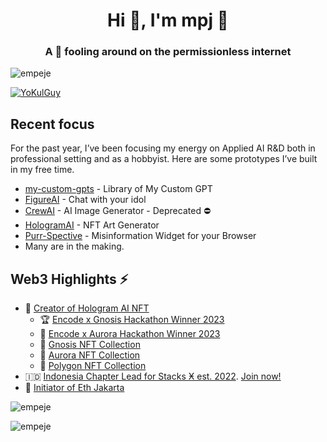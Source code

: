 <h1 align="center">Hi 👋, I'm mpj 🦝</h1>
<h3 align="center">A 🦝 fooling around on the permissionless internet</h3>

<p align="left"> <img src="https://komarev.com/ghpvc/?username=empeje&label=Profile%20views&color=0e75b6&style=flat" alt="empeje" /> </p>
<p align="left"> <a href="https://twitter.com/YoKulGuy" target="blank"><img src="https://img.shields.io/twitter/follow/YoKulGuy?logo=twitter&style=for-the-badge" alt="YoKulGuy" /></a> </p>

## Recent focus

For the past year, I’ve been focusing my energy on Applied AI R&D both in professional setting and as a hobbyist. Here are some prototypes I’ve built in my free time.
- [my-custom-gpts](https://github.com/empeje/otwarte-system-oprogramowania/tree/master/packages/my-custom-gpts) - Library of My Custom GPT
- [FigureAI](https://figureai.andalas.co) - Chat with your idol
- [CrewAI](https://crew-ai.fly.dev) - AI Image Generator - Deprecated ⛔️
- [HologramAI](http://hologram.kul.to) - NFT Art Generator
- [Purr-Spective](https://chromewebstore.google.com/detail/purrspective/iapjmbmobcahmeebddonncajaeciefdf?hl=nl) - Misinformation Widget for your Browser
- Many are in the making. 


## Web3 Highlights ⚡️

- 🎨 [Creator of Hologram AI NFT](https://hologram.kul.to/)
    - 🏆 [Encode x Gnosis Hackathon Winner 2023](https://medium.com/encode-club/encode-x-gnosis-hackathon-prizewinners-and-summary-c8e834aea325)
    - 🥇 [Encode x Aurora Hackathon Winner 2023](https://medium.com/encode-club/encode-x-aurora-hackathon-prizewinners-and-summary-8c2dff465a75)
    - 🦉 [Gnosis NFT Collection](https://niftyfair.io/gc/collection/0x45632949a5b0e576914232b2908f84d5c5ef005c/)
    - 🌌 [Aurora NFT Collection](https://tofunft.com/discover/items?contracts=85949&network=1313161554)
    - 🧬 [Polygon NFT Collection](https://opensea.io/collection/hologram-art)
- 🇮🇩 [Indonesia Chapter Lead for Stacks Ӿ est. 2022](https://twitter.com/StacksOrg/status/1647374496620314629?s=20). [Join now!](https://t.me/stacksindonesia)
- 💎 [Initiator of Eth Jakarta](https://t.me/ethjkt)

<p><img align="center" src="https://github-readme-stats.vercel.app/api/top-langs?username=empeje&show_icons=true&locale=en&layout=compact" alt="empeje" /></p>
<p><img align="center" src="https://github-readme-stats.vercel.app/api?username=empeje&show_icons=true&locale=en" alt="empeje" /></p>

